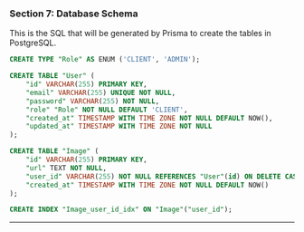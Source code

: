 ### **Section 7: Database Schema**

This is the SQL that will be generated by Prisma to create the tables in PostgreSQL.

```sql
CREATE TYPE "Role" AS ENUM ('CLIENT', 'ADMIN');

CREATE TABLE "User" (
    "id" VARCHAR(255) PRIMARY KEY,
    "email" VARCHAR(255) UNIQUE NOT NULL,
    "password" VARCHAR(255) NOT NULL,
    "role" "Role" NOT NULL DEFAULT 'CLIENT',
    "created_at" TIMESTAMP WITH TIME ZONE NOT NULL DEFAULT NOW(),
    "updated_at" TIMESTAMP WITH TIME ZONE NOT NULL
);

CREATE TABLE "Image" (
    "id" VARCHAR(255) PRIMARY KEY,
    "url" TEXT NOT NULL,
    "user_id" VARCHAR(255) NOT NULL REFERENCES "User"(id) ON DELETE CASCADE,
    "created_at" TIMESTAMP WITH TIME ZONE NOT NULL DEFAULT NOW()
);

CREATE INDEX "Image_user_id_idx" ON "Image"("user_id");
```

***
